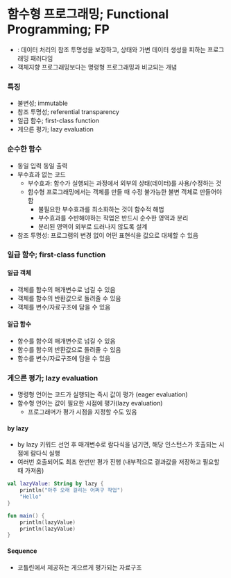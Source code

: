# 함수형 프로그래밍; Functional Programming; FP

- : 데이터 처리의 참조 투명성을 보장하고, 상태와 가변 데이터 생성을 피하는 프로그래밍 패러다임
- 객체지향 프로그래밍보다는 명령형 프로그래밍과 비교되는 개념

### 특징
- 불변성; immutable
- 참조 투명성; referential transparency
- 일급 함수; first-class function
- 게으른 평가; lazy evaluation

### 순수한 함수

- 동일 입력 동일 출력
- 부수효과 없는 코드
  - 부수효과: 함수가 실행되는 과정에서 외부의 상태(데이터)를 사용/수정하는 것
  - 함수형 프로그래밍에서는 객체를 만들 때 수정 불가능한 불변 객체로 만들어야 함
    - 불필요한 부수효과를 최소화하는 것이 함수적 해법
    - 부수효과를 수반해야하는 작업은 반드시 순수한 영역과 분리
    - 분리된 영역이 외부로 드러나지 않도록 설계
- 참조 투명성: 프로그램의 변경 없이 어떤 표현식을 값으로 대체할 수 있음

### 일급 함수; first-class function

#### 일급 객체
- 객체를 함수의 매개변수로 넘길 수 있음
- 객체를 함수의 반환값으로 돌려줄 수 있음
- 객체를 변수/자료구조에 담을 수 있음

#### 일급 함수
- 함수를 함수의 매개변수로 넘길 수 있음
- 함수를 함수의 반환값으로 돌려줄 수 있음
- 함수를 변수/자료구조에 담을 수 있음

### 게으른 평가; lazy evaluation

- 명령형 언어는 코드가 실행되는 즉시 값이 평가 (eager evaluation)
- 함수형 언어는 값이 필요한 시점에 평가(lazy evaluation)
  - 프로그래머가 평가 시점을 지정할 수도 있음

#### by lazy

- by lazy 키워드 선언 후 매개변수로 람다식을 넘기면, 해당 인스턴스가 호출되는 시점에 람다식 실행
- 여러번 호출되어도 최초 한번만 평가 진행 (내부적으로 결과값을 저장하고 필요할 때 가져옴)

```kotlin
val lazyValue: String by lazy {
    println("아주 오래 걸리는 어쩌구 작업")
    "Hello"
}

fun main() {
    println(lazyValue)
    println(lazyValue)
}
```

#### Sequence

- 코틀린에서 제공하는 게으르게 평가되는 자료구조
